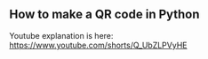 ## How to make a QR code in Python

Youtube explanation is here: https://www.youtube.com/shorts/Q_UbZLPVyHE


